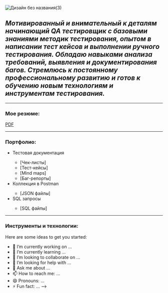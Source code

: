 ![Дизайн без названия(3)](https://github.com/EvgeniiQA69/EvgeniiQA69/assets/73597630/32e70d73-6fe3-44d0-8177-4c0992008eb4)






## ***Мотивированный и внимательный к деталям начинающий QA тестировщик с базовыми знаниями методик тестирования, опытом в написании тест кейсов и выполнении ручного тестирования. Обладаю навыками анализа требований, выявления и документирования багов. Стремлюсь к постоянному профессиональному развитию и готов к обучению новым технологиям и инструментам тестирования.***
---

### Мое резюме:

[PDF](https://www.canva.com/design/DAGH2XriB_Q/wNNLQZo7Z_f1nu19RQIEPA/view?utm_content=DAGH2XriB_Q&utm_campaign=designshare&utm_medium=link&utm_source=editor)

---

### Портфолио:

<ul>
  <li>Тестовая документация</li>
  <ul>
  <li>[Чек-листы]</li>
  <li>[Тест-кейсы]</li>
  <li>[Mind maps]</li>
  <li>[Баг-репорты]</li>
  </ul>
  <li>Коллекция в Postman</li>
  <ul>
  <li>[JSON файлы]</li> 
  </ul>
  <li>SQL запросы</li>
  <ul>
  <li>[SQL файлы]</li>  
  </ul>
</ul>

---

### Инструменты и технологии:










Here are some ideas to get you started:

- 🔭 I’m currently working on ...
- 🌱 I’m currently learning ...
- 👯 I’m looking to collaborate on ...
- 🤔 I’m looking for help with ...
- 💬 Ask me about ...
- 📫 How to reach me: ...
- 😄 Pronouns: ...
- ⚡ Fun fact: ...
-->
